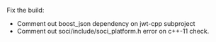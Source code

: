 Fix the build:

- Comment out boost_json dependency on jwt-cpp subproject
- Comment out soci/include/soci_platform.h error on c++-11 check.
